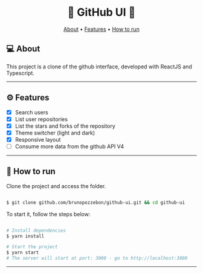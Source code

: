 <h1 align="center">
	🚧 GitHub UI 🚧
</h1>

<p align="center">
 <a href="#-About">About</a> •
 <a href="#-Features">Features</a> •
 <a href="#-How-to-run">How to run</a> 
</p>

## 💻 About

This project is a clone of the github interface, developed with ReactJS and Typescript.

---

## ⚙️ Features

- [x] Search users
- [x] List user repositories
- [x] List the stars and forks of the repository
- [x] Theme switcher (light and dark)
- [x] Responsive layout
- [ ] Consume more data from the github API V4

---

## 🚀 How to run

Clone the project and access the folder.

```bash

$ git clone github.com/brunopozzebon/github-ui.git && cd github-ui

```

To start it, follow the steps below:

```bash

# Install dependencies
$ yarn install

# Start the project
$ yarn start
# The server will start at port: 3000 - go to http://localhost:3000

```

---
